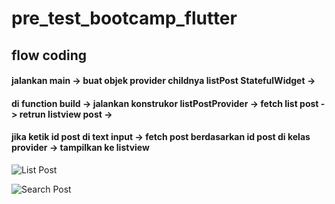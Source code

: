 # pre_test_bootcamp_flutter

## flow coding
#### jalankan main -> buat objek provider childnya listPost StatefulWidget ->
#### di function build -> jalankan konstrukor listPostProvider -> fetch list post -> retrun listview post ->
#### jika ketik id post di text input -> fetch post berdasarkan id post di kelas provider -> tampilkan ke listview 



![List Post](https://i.ibb.co/0XGjBKY/list-post.jpg)

![Search Post](https://i.ibb.co/xLDrV9M/search.jpg)
